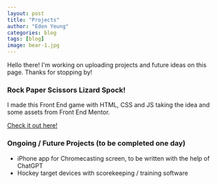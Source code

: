 ```yaml
---
layout: post
title: "Projects"
author: "Eden Yeung"
categories: blog
tags: [blog]
image: bear-1.jpg
---
```


Hello there! I'm working on uploading projects and future ideas on this page. Thanks for stopping by!

### Rock Paper Scissors Lizard Spock!
I made this Front End game with HTML, CSS and JS taking the idea and some assets from Front End Mentor.

[Check it out here!](https://rock-paper-scissors-master-basktballer.vercel.app/)

### Ongoing / Future Projects (to be completed one day)
- iPhone app for Chromecasting screen, to be written with the help of ChatGPT
- Hockey target devices with scorekeeping / training software
